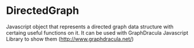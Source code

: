 # DirectedGraph

Javascript object that represents a directed graph data structure with certaing useful functions on it. It can be used with GraphDracula Javascript Library to show them (http://www.graphdracula.net/)
